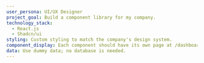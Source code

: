 ```yaml
---
user_persona: UI/UX Designer
project_goal: Build a component library for my company.
technology_stack:
  - React.js
  - Shadcn/ui
styling: Custom styling to match the company's design system.
component_display: Each component should have its own page at /dashboard/[component-name].
data: Use dummy data; no database is needed.
---
```

